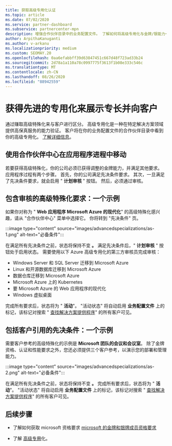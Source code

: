 ```yaml
---
title: 获取高级专用化认证
ms.topic: article
ms.date: 07/02/2020
ms.service: partner-dashboard
ms.subservice: partnercenter-mpn
description: 增强合作伙伴目录中的业务配置文件。 了解如何将高级专用化与金牌/银能力一起获得。
author: ArpithaKanuganti
ms.author: v-arkanu
ms.localizationpriority: medium
ms.custom: SEOMAY.20
ms.openlocfilehash: 0aa6efabbff39d63847451c667d48f723ad33b24
ms.sourcegitcommit: 2d78a1a110a78c0997775f3613f1b08e333c546c
ms.translationtype: MT
ms.contentlocale: zh-CN
ms.lasthandoff: 08/26/2020
ms.locfileid: "88942559"
---
```

# <a name="earn-an-advanced-specialization-to-showcase-expertise-and-stand-out-to-customers"></a>获得先进的专用化来展示专长并向客户 

通过赚取高级特殊化来与客户进行区分。 高级专用化是一种在特定解决方案领域提供高保真服务的能力验证。 客户将在你的业务配置文件的合作伙伴目录中看到你的高级专用化。 [了解详细信息](https://partner.microsoft.com/membership/advanced-specialization)。

## <a name="use-partner-center-to-move-through-the-application-process"></a>使用合作伙伴中心在应用程序进程中移动

若要获得高级特殊化，你的公司必须已获得调整的金牌能力，并满足其他要求。 应用程序过程有两个步骤。 首先，你的公司满足先决条件要求。 其次，一旦满足了先决条件要求，就会启用 " **计划审核** " 按钮。 然后，必须通过审核。 

## <a name="advanced-specialization-requirements-that-include-an-audit-an-example"></a>包含审核的高级特殊化要求：一个示例

如果你对称为 " **Web 应用程序 Microsoft Azure 的现代化**" 的高级特殊化感兴趣，请从 "合作伙伴中心" 菜单中选择它。 你将转到 "先决条件" 页。

:::image type="content" source="images/advancedspecializations/as-1.png" alt-text="必备条件":::


在满足所有先决条件之前，状态将保持不变 **。** 满足先决条件后，" **计划审核** " 按钮处于启用状态。 需要使用以下 Azure 高级专用化的第三方审核员完成审核：
 
- Windows Server 和 SQL Server 迁移到 Microsoft Azure
- Linux 和开源数据库迁移到 Microsoft Azure
- 数据仓库迁移到 Microsoft Azure
- Microsoft Azure 上的 Kubernetes
- 要 Microsoft Azure 的 Web 应用程序的现代化
- Windows 虚拟桌面


完成所有要求后，状态将为 " **活动**"。 "活动状态" 将自动启用 **业务配置文件** 上的标记，该标记对搜索 " [查找解决方案提供程序](https://www.microsoft.com/solution-providers/home)" 的所有客户可见。

## <a name="prerequisites-that-include-customer-references-an-example"></a>包括客户引用的先决条件：一个示例

需要客户参考的高级特殊化的示例是 **Microsoft 团队的会议和会议室**。 除了金牌资格、认证和性能要求之外，您还必须提供三个客户参考，以演示您的部署和管理能力。

:::image type="content" source="images/advancedspecializations/as-2.png" alt-text="必备条件":::

在满足所有先决条件之前，状态将保持不变 **。** 完成所有要求后，状态将为 " **活动**"。 "活动状态" 将自动启用 **业务配置文件** 上的标记，该标记对搜索 " [查找解决方案提供程序](https://www.microsoft.com/solution-providers/home)" 的所有客户可见。

## <a name="next-steps"></a>后续步骤

- 了解如何获取 microsoft 资格要求 [microsoft 的金牌和银牌成员资格要求](learn-about-competencies.md)

- 了解 [高级专用](https://partner.microsoft.com/membership/advanced-specialization)化。
